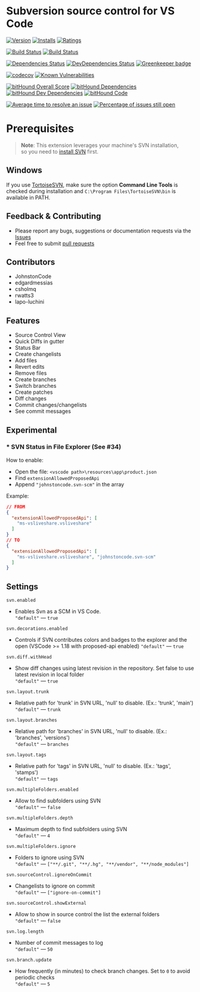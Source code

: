 # Subversion source control for VS Code

[![Version](https://vsmarketplacebadge.apphb.com/version-short/johnstoncode.svn-scm.svg)](https://marketplace.visualstudio.com/items?itemName=johnstoncode.svn-scm)
[![Installs](https://vsmarketplacebadge.apphb.com/installs-short/johnstoncode.svn-scm.svg)](https://marketplace.visualstudio.com/items?itemName=johnstoncode.svn-scm)
[![Ratings](https://vsmarketplacebadge.apphb.com/rating-short/johnstoncode.svn-scm.svg)](https://marketplace.visualstudio.com/items?itemName=johnstoncode.svn-scm)

[![Build Status](https://travis-ci.org/JohnstonCode/svn-scm.svg?branch=master)](https://travis-ci.org/JohnstonCode/svn-scm)
[![Build Status](https://ci.appveyor.com/api/projects/status/github/JohnstonCode/svn-scm?branch=master&svg=true)](https://ci.appveyor.com/project/JohnstonCode/svn-scm)

[![Dependencies Status](https://david-dm.org/JohnstonCode/svn-scm/status.svg)](https://david-dm.org/JohnstonCode/svn-scm)
[![DevDependencies Status](https://david-dm.org/JohnstonCode/svn-scm/dev-status.svg)](https://david-dm.org/JohnstonCode/svn-scm?type=dev)
[![Greenkeeper badge](https://badges.greenkeeper.io/JohnstonCode/svn-scm.svg)](https://greenkeeper.io/)

[![codecov](https://codecov.io/gh/JohnstonCode/svn-scm/branch/master/graph/badge.svg)](https://codecov.io/gh/JohnstonCode/svn-scm)
[![Known Vulnerabilities](https://snyk.io/test/github/JohnstonCode/svn-scm/badge.svg)](https://snyk.io/test/github/JohnstonCode/svn-scm)

[![bitHound Overall Score](https://www.bithound.io/github/JohnstonCode/svn-scm/badges/score.svg)](https://www.bithound.io/github/JohnstonCode/svn-scm)
[![bitHound Dependencies](https://www.bithound.io/github/JohnstonCode/svn-scm/badges/dependencies.svg)](https://www.bithound.io/github/JohnstonCode/svn-scm/master/dependencies/npm)
[![bitHound Dev Dependencies](https://www.bithound.io/github/JohnstonCode/svn-scm/badges/devDependencies.svg)](https://www.bithound.io/github/JohnstonCode/svn-scm/master/dependencies/npm)
[![bitHound Code](https://www.bithound.io/github/JohnstonCode/svn-scm/badges/code.svg)](https://www.bithound.io/github/JohnstonCode/svn-scm)

[![Average time to resolve an issue](https://isitmaintained.com/badge/resolution/JohnstonCode/svn-scm.svg)](https://isitmaintained.com/project/JohnstonCode/svn-scm "Average time to resolve an issue")
[![Percentage of issues still open](https://isitmaintained.com/badge/open/JohnstonCode/svn-scm.svg)](https://isitmaintained.com/project/JohnstonCode/svn-scm "Percentage of issues still open")

# Prerequisites

> **Note**: This extension leverages your machine's SVN installation,\
> so you need to [install SVN](https://subversion.apache.org) first.

## Windows

If you use [TortoiseSVN](https://tortoisesvn.net/), make sure the option
**Command Line Tools** is checked during installation and
`C:\Program Files\TortoiseSVN\bin` is available in PATH.

## Feedback & Contributing

* Please report any bugs, suggestions or documentation requests via the
  [Issues](https://github.com/JohnstonCode/svn-scm/issues)
* Feel free to submit
  [pull requests](https://github.com/JohnstonCode/svn-scm/pulls)

## Contributors

* JohnstonCode
* edgardmessias
* csholmq
* rwatts3
* lapo-luchini

## Features

* Source Control View
* Quick Diffs in gutter
* Status Bar
* Create changelists
* Add files
* Revert edits
* Remove files
* Create branches
* Switch branches
* Create patches
* Diff changes
* Commit changes/changelists
* See commit messages

## Experimental

### * SVN Status in File Explorer (See #34)
How to enable:
* Open the file: `<vscode path>\resources\app\product.json`
* Find `extensionAllowedProposedApi`
* Append `"johnstoncode.svn-scm"` in the array

Example:
```json
// FROM
{
  "extensionAllowedProposedApi": [
    "ms-vsliveshare.vsliveshare"
  ]
}
// TO
{
  "extensionAllowedProposedApi": [
    "ms-vsliveshare.vsliveshare", "johnstoncode.svn-scm"
  ]
}
```

## Settings

`svn.enabled`
  * Enables Svn as a SCM in VS Code.  
  `"default"` &mdash; `true`

`svn.decorations.enabled`
  * Controls if SVN contributes colors and badges to the explorer and the open (VSCode >= 1.18 with proposed-api enabled)
  `"default"` &mdash; `true`

`svn.diff.withHead`
  * Show diff changes using latest revision in the repository. Set false to use latest revision in local folder  
  `"default"` &mdash; `true`

`svn.layout.trunk`
  * Relative path for 'trunk' in SVN URL, 'null' to disable. (Ex.: 'trunk', 'main')  
  `"default"` &mdash; `trunk`

`svn.layout.branches`
  * Relative path for 'branches' in SVN URL, 'null' to disable. (Ex.: 'branches', 'versions')  
  `"default"` &mdash; `branches`

`svn.layout.tags`
  * Relative path for 'tags' in SVN URL, 'null' to disable. (Ex.: 'tags', 'stamps')  
  `"default"` &mdash; `tags`

`svn.multipleFolders.enabled`
  * Allow to find subfolders using SVN  
  `"default"` &mdash; `false`

`svn.multipleFolders.depth`
  * Maximum depth to find subfolders using SVN  
  `"default"` &mdash; `4`

`svn.multipleFolders.ignore`
  * Folders to ignore using SVN  
  `"default"` &mdash; `["**/.git", "**/.hg", "**/vendor", "**/node_modules"]`

`svn.sourceControl.ignoreOnCommit`
  * Changelists to ignore on commit  
  `"default"` &mdash; `["ignore-on-commit"]`

`svn.sourceControl.showExternal`
  * Allow to show in source control the list the external folders  
  `"default"` &mdash; `false`

`svn.log.length`
  * Number of commit messages to log  
  `"default"` &mdash; `50`

`svn.branch.update`
  * How frequently (in minutes) to check branch changes. Set to `0` to avoid periodic checks  
  `"default"` &mdash; `5`
